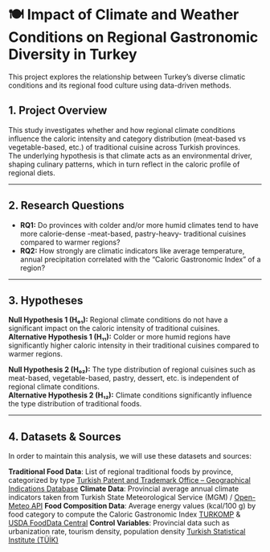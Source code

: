 # 🍽️ Impact of Climate and Weather Conditions on Regional Gastronomic Diversity in Turkey

This project explores the relationship between Turkey’s diverse climatic conditions and its regional food culture using data-driven methods.

## 1. Project Overview  
This study investigates whether and how regional climate conditions influence the caloric intensity and category distribution (meat-based vs vegetable-based, etc.) of traditional cuisine across Turkish provinces.  
The underlying hypothesis is that climate acts as an environmental driver, shaping culinary patterns, which in turn reflect in the caloric profile of regional diets.

---

## 2. Research Questions  
- **RQ1:** Do provinces with colder and/or more humid climates tend to have more calorie-dense -meat-based, pastry-heavy- traditional cuisines compared to warmer regions?  
- **RQ2:** How strongly are climatic indicators like average temperature, annual precipitation correlated with the “Caloric Gastronomic Index” of a region?  

---

## 3. Hypotheses  

**Null Hypothesis 1 (H₀₁):** Regional climate conditions do not have a significant impact on the caloric intensity of traditional cuisines.  
**Alternative Hypothesis 1 (H₁₁):** Colder or more humid regions have significantly higher caloric intensity in their traditional cuisines compared to warmer regions.  

**Null Hypothesis 2 (H₀₂):** The type distribution of regional cuisines such as meat-based, vegetable-based, pastry, dessert, etc. is independent of regional climate conditions.  
**Alternative Hypothesis 2 (H₁₂):** Climate conditions significantly influence the type distribution of traditional foods. 

---

## 4. Datasets & Sources  

In order to maintain this analysis, we will use these datasets and sources:

 **Traditional Food Data**: List of regional traditional foods by province, categorized by type  [Turkish Patent and Trademark Office – Geographical Indications Database](https://ci.turkpatent.gov.tr/) 
 **Climate Data**: Provincial average annual climate indicators taken from Turkish State Meteorological Service (MGM) / [Open-Meteo API](https://open-meteo.com/) 
 **Food Composition Data**: Average energy values (kcal/100 g) by food category to compute the Caloric Gastronomic Index [TURKOMP](https://www.turkomp.gov.tr/) & [USDA FoodData Central](https://fdc.nal.usda.gov/) 
 **Control Variables**: Provincial data such as urbanization rate, tourism density, population density  [Turkish Statistical Institute (TÜİK)](https://data.tuik.gov.tr/) 
